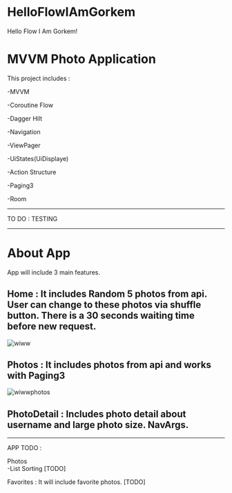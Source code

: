 # HelloFlowIAmGorkem
Hello Flow I Am Gorkem!

# MVVM Photo Application

This project includes :

-MVVM

-Coroutine Flow 

-Dagger Hilt

-Navigation

-ViewPager

-UiStates(UiDisplaye)

-Action Structure

-Paging3

-Room

______________________________

TO DO : TESTING
______________________________

# About App

App will include 3 main features.

## Home : It includes Random 5 photos from api. User can change to these photos via shuffle button. There is a 30 seconds waiting time before new request. 

![wiww](https://user-images.githubusercontent.com/12651294/103466246-4d099f80-4d54-11eb-932f-183c9f3285d6.jpeg)

## Photos : It includes photos from api and works with Paging3 

![wiwwphotos](https://user-images.githubusercontent.com/12651294/103485254-1a1fe400-4e06-11eb-81fa-d2df039643c3.jpeg)

## PhotoDetail : Includes photo detail about username and large photo size. NavArgs.

______________________________

APP TODO :

Photos  
-List Sorting [TODO]


Favorites : It will include favorite photos. [TODO]
